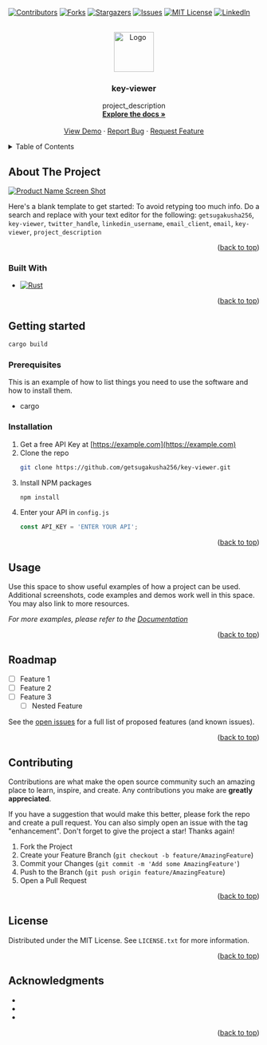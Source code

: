 <a name="readme-top"></a>

<!-- PROJECT SHIELDS -->
<!--
*** I'm using markdown "reference style" links for readability.
*** Reference links are enclosed in brackets [ ] instead of parentheses ( ).
*** See the bottom of this document for the declaration of the reference variables
*** for contributors-url, forks-url, etc. This is an optional, concise syntax you may use.
*** https://www.markdownguide.org/basic-syntax/#reference-style-links
-->
[![Contributors][contributors-shield]][contributors-url]
[![Forks][forks-shield]][forks-url]
[![Stargazers][stars-shield]][stars-url]
[![Issues][issues-shield]][issues-url]
[![MIT License][license-shield]][license-url]
[![LinkedIn][linkedin-shield]][linkedin-url]



<!-- PROJECT LOGO -->
<br />
<div align="center">
  <a href="https://github.com/tetsugakusha256/key-viewer">
    <img src="images/logo.png" alt="Logo" width="80" height="80">
  </a>

<h3 align="center">key-viewer</h3>

  <p align="center">
    project_description
    <br />
    <a href="https://github.com/getsugakusha256/key-viewer"><strong>Explore the docs »</strong></a>
    <br />
    <br />
    <a href="https://github.com/getsugakusha256/key-viewer">View Demo</a>
    ·
    <a href="https://github.com/getsugakusha256/key-viewer/issues">Report Bug</a>
    ·
    <a href="https://github.com/getsugakusha256/key-viewer/issues">Request Feature</a>
  </p>
</div>



<!-- TABLE OF CONTENTS -->
<details>
  <summary>Table of Contents</summary>
  <ol>
    <li>
      <a href="#about-the-project">About The Project</a>
      <ul>
        <li><a href="#built-with">Built With</a></li>
      </ul>
    </li>
    <li>
      <a href="#getting-started">Getting Started</a>
      <ul>
        <li><a href="#prerequisites">Prerequisites</a></li>
        <li><a href="#installation">Installation</a></li>
      </ul>
    </li>
    <li><a href="#usage">Usage</a></li>
    <li><a href="#roadmap">Roadmap</a></li>
    <li><a href="#contributing">Contributing</a></li>
    <li><a href="#license">License</a></li>
    <li><a href="#contact">Contact</a></li>
    <li><a href="#acknowledgments">Acknowledgments</a></li>
  </ol>
</details>



<!-- ABOUT THE PROJECT -->
## About The Project

[![Product Name Screen Shot][product-screenshot]](https://example.com)

Here's a blank template to get started: To avoid retyping too much info. Do a search and replace with your text editor for the following: `getsugakusha256`, `key-viewer`, `twitter_handle`, `linkedin_username`, `email_client`, `email`, `key-viewer`, `project_description`

<p align="right">(<a href="#readme-top">back to top</a>)</p>



### Built With

* [![Rust][Rust.org]][Rust-url]

<p align="right">(<a href="#readme-top">back to top</a>)</p>

<!-- GETTING STARTED -->
## Getting started

```sh
cargo build
```

### Prerequisites

This is an example of how to list things you need to use the software and how to install them.
* cargo

### Installation

1. Get a free API Key at [https://example.com](https://example.com)
2. Clone the repo
   ```sh
   git clone https://github.com/getsugakusha256/key-viewer.git
   ```
3. Install NPM packages
   ```sh
   npm install
   ```
4. Enter your API in `config.js`
   ```js
   const API_KEY = 'ENTER YOUR API';
   ```

<p align="right">(<a href="#readme-top">back to top</a>)</p>



<!-- USAGE EXAMPLES -->
## Usage

Use this space to show useful examples of how a project can be used. Additional screenshots, code examples and demos work well in this space. You may also link to more resources.

_For more examples, please refer to the [Documentation](https://example.com)_

<p align="right">(<a href="#readme-top">back to top</a>)</p>



<!-- ROADMAP -->
## Roadmap

- [ ] Feature 1
- [ ] Feature 2
- [ ] Feature 3
    - [ ] Nested Feature

See the [open issues](https://github.com/getsugakusha256/key-viewer/issues) for a full list of proposed features (and known issues).

<p align="right">(<a href="#readme-top">back to top</a>)</p>



<!-- CONTRIBUTING -->
## Contributing

Contributions are what make the open source community such an amazing place to learn, inspire, and create. Any contributions you make are **greatly appreciated**.

If you have a suggestion that would make this better, please fork the repo and create a pull request. You can also simply open an issue with the tag "enhancement".
Don't forget to give the project a star! Thanks again!

1. Fork the Project
2. Create your Feature Branch (`git checkout -b feature/AmazingFeature`)
3. Commit your Changes (`git commit -m 'Add some AmazingFeature'`)
4. Push to the Branch (`git push origin feature/AmazingFeature`)
5. Open a Pull Request

<p align="right">(<a href="#readme-top">back to top</a>)</p>



<!-- LICENSE -->
## License

Distributed under the MIT License. See `LICENSE.txt` for more information.

<p align="right">(<a href="#readme-top">back to top</a>)</p>



<!-- ACKNOWLEDGMENTS -->
## Acknowledgments

* []()
* []()
* []()

<p align="right">(<a href="#readme-top">back to top</a>)</p>



<!-- MARKDOWN LINKS & IMAGES -->
[contributors-shield]: https://img.shields.io/github/contributors/getsugakusha256/key-viewer.svg?style=for-the-badge
[contributors-url]: https://github.com/getsugakusha256/key-viewer/graphs/contributors
[forks-shield]: https://img.shields.io/github/forks/getsugakusha256/key-viewer.svg?style=for-the-badge
[forks-url]: https://github.com/getsugakusha256/key-viewer/network/members
[stars-shield]: https://img.shields.io/github/stars/getsugakusha256/key-viewer.svg?style=for-the-badge
[stars-url]: https://github.com/getsugakusha256/key-viewer/stargazers
[issues-shield]: https://img.shields.io/github/issues/getsugakusha256/key-viewer.svg?style=for-the-badge
[issues-url]: https://github.com/getsugakusha256/key-viewer/issues
[license-shield]: https://img.shields.io/github/license/getsugakusha256/key-viewer.svg?style=for-the-badge
[license-url]: https://github.com/getsugakusha256/key-viewer/blob/master/LICENSE.txt
[linkedin-shield]: https://img.shields.io/badge/-LinkedIn-black.svg?style=for-the-badge&logo=linkedin&colorB=555
[linkedin-url]: https://linkedin.com/in/linkedin_username
[Rust.org]: https://img.shields.io/badge/Rust-000000?style=for-the-badge&logo=rust&logoColor=white
[Rust-url]: https://rust-lang.org
[product-screenshot]: images/screenshot.png
